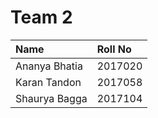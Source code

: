 # Team 2

| Name          | Roll No |
|:--------------|:--------|
| Ananya Bhatia | 2017020 |
| Karan Tandon  | 2017058 |
| Shaurya Bagga | 2017104 |
